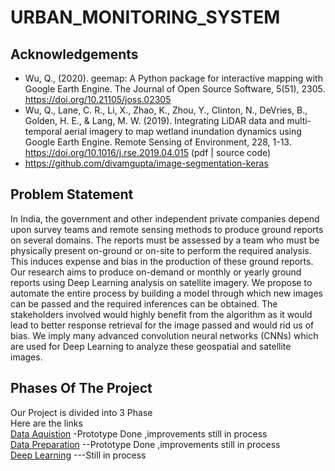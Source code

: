 # URBAN_MONITORING_SYSTEM

## Acknowledgements

 - Wu, Q., (2020). geemap: A Python package for interactive mapping with Google Earth Engine. The Journal of Open Source Software, 5(51), 2305. https://doi.org/10.21105/joss.02305
 - Wu, Q., Lane, C. R., Li, X., Zhao, K., Zhou, Y., Clinton, N., DeVries, B., Golden, H. E., & Lang, M. W. (2019). Integrating LiDAR data and multi-temporal aerial imagery to map wetland inundation dynamics using Google Earth Engine. Remote Sensing of Environment, 228, 1-13. https://doi.org/10.1016/j.rse.2019.04.015 (pdf | source code)
 - https://github.com/divamgupta/image-segmentation-keras
 
 
## Problem Statement
In India, the government and other independent private companies depend upon survey teams and remote sensing methods to produce ground reports on several domains. The reports must be assessed by a team who must be physically present on-ground or on-site to perform the required analysis. This induces expense and bias in the production of these ground reports. Our research aims to produce on-demand or monthly or yearly ground reports using Deep Learning analysis on satellite imagery. We propose to automate the entire process by building a model through which new images can be passed and the required inferences can be obtained. The stakeholders involved would highly benefit from the algorithm as it would lead to better response retrieval for the image passed and would rid us of bias. We imply many advanced convolution neural networks (CNNs) which are used for Deep Learning to analyze these geospatial and satellite images.

## Phases Of The Project
Our Project is divided into 3 Phase \
Here are the links \
[Data Aquistion](https://www.google.com) -Prototype Done ,improvements still in process\
[Data Preparation](https://www.google.com) --Prototype Done ,improvements still in process\
[Deep Learning](https://www.google.com) ---Still in process

